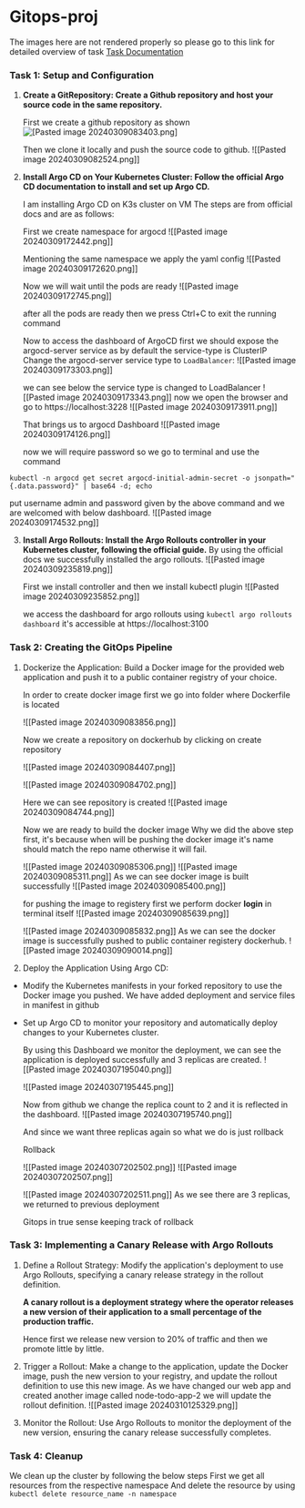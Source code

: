 # Gitops-proj
The images here are not rendered properly so please go to this link for detailed overview of task [Task Documentation]([https://pages.github.com/](https://nightfury000.github.io/task_notes/Task))
### Task 1: Setup and Configuration

1. **Create a GitRepository: Create a Github repository and host your source code in the same repository.**

	First we create a github repository as shown
	![[Pasted image 20240309083403.png]](img)

	Then we clone it locally and push the source code to github.
	![[Pasted image 20240309082524.png]]



    
2. **Install Argo CD on Your Kubernetes Cluster: Follow the official Argo CD documentation to install and set up Argo CD.**

	I am installing Argo CD on K3s cluster on VM 
	The steps are from official docs and are as follows:

	First we create namespace for argocd
	![[Pasted image 20240309172442.png]]

	Mentioning the same namespace we apply the yaml config
	![[Pasted image 20240309172620.png]]

	Now we will wait until the pods are ready
	![[Pasted image 20240309172745.png]]

	after all the pods are ready then we press Ctrl+C to exit the running command

	Now to access the dashboard of ArgoCD first we should expose the argocd-server service as by default the service-type is ClusterIP
	Change the argocd-server service type to `LoadBalancer`:
	![[Pasted image 20240309173303.png]]

	we can see below the service type is changed to LoadBalancer
	![[Pasted image 20240309173343.png]]
	now we open the browser and go to https://localhost:3228
	![[Pasted image 20240309173911.png]]

	That brings us to argocd Dashboard
	![[Pasted image 20240309174126.png]]

	now we will require password so we go to terminal and use the command
```plain
kubectl -n argocd get secret argocd-initial-admin-secret -o jsonpath="{.data.password}" | base64 -d; echo
```

put username admin and password given by the above command and we are welcomed with below dashboard.
	![[Pasted image 20240309174532.png]]



3. **Install Argo Rollouts: Install the Argo Rollouts controller in your Kubernetes cluster, following the official guide.**
	By using the official docs we successfully installed the argo rollouts.
	![[Pasted image 20240309235819.png]]

	First we install controller and then we install kubectl plugin
	![[Pasted image 20240309235852.png]]

	we access the dashboard for argo rollouts using `kubectl argo rollouts dashboard`
	it's accessible at https://localhost:3100
    

### Task 2: Creating the GitOps Pipeline

1. Dockerize the Application: Build a Docker image for the provided web application and push it to a public container registry of your choice.

	In order to create docker image first we go into folder where Dockerfile is located

	![[Pasted image 20240309083856.png]]

	Now we create a repository on dockerhub by clicking on create repository

	![[Pasted image 20240309084407.png]]


	![[Pasted image 20240309084702.png]]


	Here we can see repository is created 
	![[Pasted image 20240309084744.png]]

	Now we are ready to build the docker image
	Why we did the above step first, it's because when will be pushing the docker image it's name should match the repo name otherwise it will fail.
	
	![[Pasted image 20240309085306.png]]
	![[Pasted image 20240309085311.png]]
	As we can see docker image is built successfully
	![[Pasted image 20240309085400.png]]

	for pushing the image to registery first we perform docker **login** in terminal itself
	![[Pasted image 20240309085639.png]]

	![[Pasted image 20240309085832.png]]
	As we can see the docker image is successfully pushed to public container registery dockerhub.
	![[Pasted image 20240309090014.png]]

    
2. Deploy the Application Using Argo CD:
    

- Modify the Kubernetes manifests in your forked repository to use the Docker image you pushed.
		We have added deployment and service files in manifest in github
    
- Set up Argo CD to monitor your repository and automatically deploy changes to your Kubernetes cluster.

	By using this Dashboard we monitor the deployment, we can see the application is deployed successfully and 3 replicas are created.
	![[Pasted image 20240307195040.png]]

	![[Pasted image 20240307195445.png]]

	Now from github we change the replica count to 2 and it is reflected in the dashboard.
	![[Pasted image 20240307195740.png]]

	And since we want three replicas again so what we do is just rollback

	Rollback


	![[Pasted image 20240307202502.png]]
	![[Pasted image 20240307202507.png]]



	![[Pasted image 20240307202511.png]]
	As we see there are 3 replicas, we returned to previous deployment

	Gitops in true sense keeping track of rollback



### Task 3: Implementing a Canary Release with Argo Rollouts

1. Define a Rollout Strategy: Modify the application's deployment to use Argo Rollouts, specifying a canary release strategy in the rollout definition.
	
	**A canary rollout is a deployment strategy where the operator releases a new version of their application to a small percentage of the production traffic.**
		
	Hence first we release new version to 20% of traffic and then we promote little by little. 
		

    
2. Trigger a Rollout: Make a change to the application, update the Docker image, push the new version to your registry, and update the rollout definition to use this new image.
		As we have changed our web app and created another image called node-todo-app-2 we will update the rollout definition.
		![[Pasted image 20240310125329.png]]
		
    
3. Monitor the Rollout: Use Argo Rollouts to monitor the deployment of the new version, ensuring the canary release successfully completes.
    
### Task 4: Cleanup

We clean up the cluster by following the below steps
First we get all resources from the respective namespace
And delete the resource by using `kubectl delete resource_name -n namespace`
